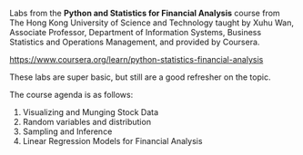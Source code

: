 Labs from the __Python and Statistics for Financial Analysis__ course from The Hong Kong University of Science and Technology taught by Xuhu Wan, Associate Professor, Department of Information Systems, Business Statistics and Operations Management, and provided by Coursera.

https://www.coursera.org/learn/python-statistics-financial-analysis

These labs are super basic, but still are a good refresher on the topic.

The course agenda is as follows:

1. Visualizing and Munging Stock Data
2. Random variables and distribution
3. Sampling and Inference
4. Linear Regression Models for Financial Analysis
